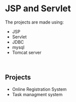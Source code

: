 # JSP and Servlet

The projects are made using:
- JSP
- Servlet
- JDBC
- mysql
- Tomcat server
<br/>

## Projects

- Online Registration System
- Task managment system
